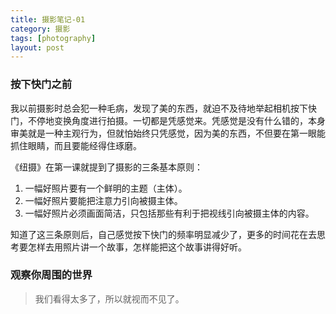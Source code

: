 ```yaml
---
title: 摄影笔记-01  
category: 摄影  
tags: [photography]  
layout: post  
---
```



### 按下快门之前

我以前摄影时总会犯一种毛病，发现了美的东西，就迫不及待地举起相机按下快门，不停地变换角度进行拍摄。一切都是凭感觉来。凭感觉是没有什么错的，本身审美就是一种主观行为，但就怕始终只凭感觉，因为美的东西，不但要在第一眼能抓住眼睛，而且要能经得住琢磨。

《纽摄》在第一课就提到了摄影的三条基本原则：

1. 一幅好照片要有一个鲜明的主题（主体）。
2. 一幅好照片要能把注意力引向被摄主体。
3. 一幅好照片必须画面简洁，只包括那些有利于把视线引向被摄主体的内容。


知道了这三条原则后，自己感觉按下快门的频率明显减少了，更多的时间花在去思考要怎样去用照片讲一个故事，怎样能把这个故事讲得好听。


### 观察你周围的世界

> 我们看得太多了，所以就视而不见了。



